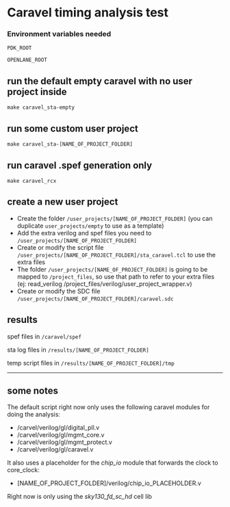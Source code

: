 # Caravel timing analysis test


### Environment variables needed
`PDK_ROOT`

`OPENLANE_ROOT`


## run the default empty caravel with no user project inside 
`make caravel_sta-empty`

## run some custom user project
`make caravel_sta-[NAME_OF_PROJECT_FOLDER]`


## run caravel .spef generation only 
`make caravel_rcx`


## create a new user project
- Create the folder `/user_projects/[NAME_OF_PROJECT_FOLDER]` (you can duplicate `user_projects/empty` to use as a template)
- Add the extra verilog and spef files you need to `/user_projects/[NAME_OF_PROJECT_FOLDER]`
- Create or modify the script file `/user_projects/[NAME_OF_PROJECT_FOLDER]/sta_caravel.tcl` to  use the extra files
- The folder `/user_projects/[NAME_OF_PROJECT_FOLDER]` is going to be mapped to `/project_files`, so use that path to refer to your extra files (ej: read_verilog /project_files/verilog/user_project_wrapper.v)
- Create or modify the SDC file `/user_projects/[NAME_OF_PROJECT_FOLDER]/caravel.sdc`

## results
spef files in `/caravel/spef`

sta log files in `/results/[NAME_OF_PROJECT_FOLDER]`

temp script files in `/results/[NAME_OF_PROJECT_FOLDER]/tmp`

---

## some notes
The default script right now only uses the following caravel modules for doing the analysis:
- /carvel/verilog/gl/digital_pll.v
- /carvel/verilog/gl/mgmt_core.v
- /carvel/verilog/gl/mgmt_protect.v
- /carvel/verilog/gl/caravel.v

It also uses a placeholder for the *chip_io* module that forwards the clock to core_clock:
- [NAME_OF_PROJECT_FOLDER]/verilog/chip_io_PLACEHOLDER.v

Right now is only using the *sky130_fd_sc_hd* cell lib


